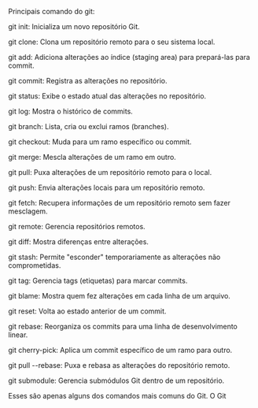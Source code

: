 Principais comando do git:

git init: Inicializa um novo repositório Git.

git clone: Clona um repositório remoto para o seu sistema local.

git add: Adiciona alterações ao índice (staging area) para prepará-las para commit.

git commit: Registra as alterações no repositório.

git status: Exibe o estado atual das alterações no repositório.

git log: Mostra o histórico de commits.

git branch: Lista, cria ou exclui ramos (branches).

git checkout: Muda para um ramo específico ou commit.

git merge: Mescla alterações de um ramo em outro.

git pull: Puxa alterações de um repositório remoto para o local.

git push: Envia alterações locais para um repositório remoto.

git fetch: Recupera informações de um repositório remoto sem fazer mesclagem.

git remote: Gerencia repositórios remotos.

git diff: Mostra diferenças entre alterações.

git stash: Permite "esconder" temporariamente as alterações não comprometidas.

git tag: Gerencia tags (etiquetas) para marcar commits.

git blame: Mostra quem fez alterações em cada linha de um arquivo.

git reset: Volta ao estado anterior de um commit.

git rebase: Reorganiza os commits para uma linha de desenvolvimento linear.

git cherry-pick: Aplica um commit específico de um ramo para outro.

git pull --rebase: Puxa e rebasa as alterações do repositório remoto.

git submodule: Gerencia submódulos Git dentro de um repositório.

Esses são apenas alguns dos comandos mais comuns do Git. O Git 
